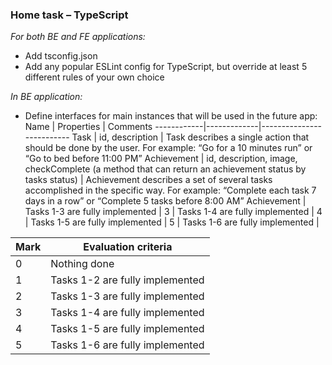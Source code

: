 ### Home task – TypeScript

*For both BE and FE applications:*
* Add tsconfig.json
* Add any popular ESLint config for TypeScript, but override at least 5 different rules of your own choice

*In BE application:*
* Define interfaces for main instances that will be used in the future app:
 Name | Properties | Comments
------------|-------------|-------------------------- 
Task  | id, description | Task describes a single action that should be done by the user. For example: “Go for a 10 minutes run” or “Go to bed before 11:00 PM”
Achievement  | id, description, image, checkComplete (a method that can return an achievement status by tasks status)  | Achievement describes a set of several tasks accomplished in the specific way. For example: “Complete each task 7 days in a row” or “Complete 5 tasks before 8:00 AM”
Achievement  | Tasks 1-3 are fully implemented |
3 | Tasks 1-4 are fully implemented |
4 | Tasks 1-5 are fully implemented |
5 | Tasks 1-6 are fully implemented |


 Mark | Evaluation criteria
------------|-------------
0 | Nothing done
1 | Tasks 1-2 are fully implemented
2 | Tasks 1-3 are fully implemented
3 | Tasks 1-4 are fully implemented
4 | Tasks 1-5 are fully implemented
5 | Tasks 1-6 are fully implemented
